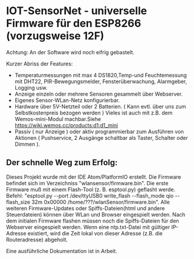 # IOT-SensorNet - universelle Firmware für den ESP8266 (vorzugsweise 12F)

Achtung: An der Software wird noch eifrig gebastelt.

Kurzer Abriss der Features:
 - Temperaturmessungen mit max 4 DS1820,Temp-und Feuchtemessung mit DHT22, PIR-Bewegungsmelder, Fensterüberwachung, Alarmgeber, Logging usw.
 - Anzeige einzeln oder mehrere Sensoren gesammelt über Webserver.
 - Eigenes Sensor-WLan-Netz konfigurierbar.
 - Hardware über 5V-Netzteil oder 2 Batterien. ( Kann evtl. über uns zum Selbstkostenpreis bezogen werden )
   Vieles ist auch mit z.B. dem Wemos-mini-Modul machbar.Siehe https://wiki.wemos.cc/products:d1:d1_mini
 - Passiv ( nur Anzeige ) oder aktiv programmierbar zum Ausführen von Aktionen ( Pushservice, 2 Ausgänge schaltbar als Taster, Schalter oder Dimmen ).

Der schnelle Weg zum Erfolg:
----------------------------
Dieses Projekt wurde mit der IDE Atom/PlatformIO erstellt.
Die Firmware befindet sich im Verzeichniss "wlansensor/firmware.bin".
Die erste Firmware muß mit einem Flash-Tool (z. B. esptool.py) geflasht werde.
Befehl: "esptool.py --port /dev/ttyUSB0 write_flash --flash_mode qio --flash_size 32m 0x00000 /home/???/wlanSensor/firmware.bin".
Alle weiteren Firmware-Updates oder Spiffs-Dateien(html und andere Steuerdateien) können über WLan und Browser eingespielt werden.
Nach dem initialen Firmware flashen müssen noch die Spiffs-Dateien für den Webserver eingespielt werden.
Wenn eine ntp.txt-Datei mit gültiger IP-Adresse existiert, wird die Zeit lokal von dieser Adresse (z.B. die Routeradresse) abgeholt.

Eine ausführliche Dokumentation ist in Arbeit.


